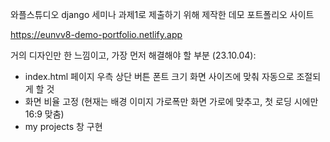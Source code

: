 와플스튜디오 django 세미나 과제1로 제출하기 위해 제작한 데모 포트폴리오 사이트

https://eunvv8-demo-portfolio.netlify.app

거의 디자인만 한 느낌이고, 가장 먼저 해결해야 할 부분 (23.10.04):
- index.html 페이지 우측 상단 버튼 폰트 크기 화면 사이즈에 맞춰 자동으로 조절되게 할 것
- 화면 비율 고정 (현재는 배경 이미지 가로폭만 화면 가로에 맞추고, 첫 로딩 시에만 16:9 맞춤)
- my projects 창 구현
